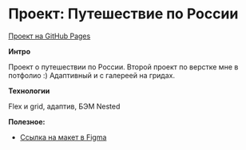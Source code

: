 # Проект: Путешествие по России

[Проект на GitHub Pages](https://irinamateush.github.io/russian-travel/index.html)

**Интро**

Проект о путешествии по России.
Второй проект по верстке мне в потфолио :) Адаптивный и с галереей на гридах.

**Технологии**

Flex и grid, адаптив, БЭМ Nested

**Полезное:**

* [Ссылка на макет в Figma](https://www.figma.com/file/5S2WSbEFL6awjVWJ0NWL8Q/Sprint-3_-Russia-_-desktop-mobile?node-id=28503%3A0)

